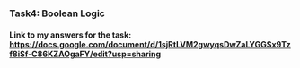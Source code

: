 ### Task4: Boolean Logic
#### Link to my answers for the task: https://docs.google.com/document/d/1sjRtLVM2gwyqsDwZaLYGGSx9Tzf8iSf-C86KZAOgaFY/edit?usp=sharing
